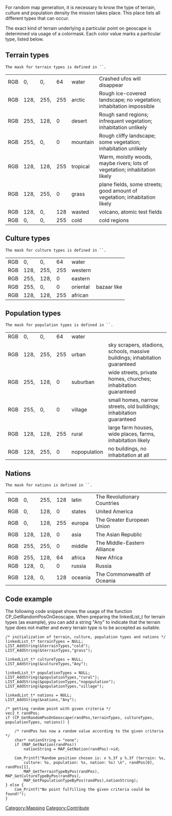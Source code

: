 For random map generation, it is necessary to know the type of terrain,
culture and population density the mission takes place. This place lists
all different types that can occur.

The exact kind of terrain underlying a particular point on geoscape is
determined via usage of a colormask. Each color value marks a particular
type, listed below.

## Terrain types

`The mask for terrain types is defined in ``.`

|     |      |      |     |          |                                                                            |
|-----|------|------|-----|----------|----------------------------------------------------------------------------|
| RGB | 0,   | 0,   | 64  | water    | Crashed ufos will disappear                                                |
| RGB | 128, | 255, | 255 | arctic   | Rough ice-covered landscape; no vegetation; inhabitation impossible        |
| RGB | 255, | 128, | 0   | desert   | Rough sand regions; infrequent vegetation; inhabitation unlikely           |
| RGB | 255, | 0,   | 0   | mountain | Rough cliffy landscape; some vegetation; inhabitation unlikely             |
| RGB | 128, | 128, | 255 | tropical | Warm, moistly woods, maybe rivers; lots of vegetation; inhabitation likely |
| RGB | 128, | 255, | 0   | grass    | plane fields, some streets; good amount of vegetation; inhabitation likely |
| RGB | 128, | 0,   | 128 | wasted   | volcano, atomic test fields                                                |
| RGB | 0,   | 0,   | 255 | cold     | cold regions                                                               |

## Culture types

`The mask for culture types is defined in ``.`

|     |      |      |     |          |             |
|-----|------|------|-----|----------|-------------|
| RGB | 0,   | 0,   | 64  | water    |             |
| RGB | 128, | 255, | 255 | western  |             |
| RGB | 255, | 128, | 0   | eastern  |             |
| RGB | 255, | 0,   | 0   | oriental | bazaar like |
| RGB | 128, | 128, | 255 | african  |             |

## Population types

`The mask for population types is defined in ``.`

|     |      |      |     |              |                                                                             |
|-----|------|------|-----|--------------|-----------------------------------------------------------------------------|
| RGB | 0,   | 0,   | 64  | water        |                                                                             |
| RGB | 128, | 255, | 255 | urban        | sky scrapers, stadions, schools, massive buildings; inhabitation guaranteed |
| RGB | 255, | 128, | 0   | suburban     | wide streets, private homes, churches; inhabitation guaranteed              |
| RGB | 255, | 0,   | 0   | village      | small homes, narrow streets, old buildings; inhabitation guaranteed         |
| RGB | 128, | 128, | 255 | rural        | large farm houses, wide places, farms, inhabitation likely                  |
| RGB | 128, | 255, | 0   | nopopulation | no buildings, no inhabitation at all                                        |

## Nations

`The mask for nations is defined in ``.`

|     |      |      |     |         |                             |
|-----|------|------|-----|---------|-----------------------------|
| RGB | 0,   | 255, | 128 | latin   | The Revolutionary Countries |
| RGB | 0,   | 128, | 0   | states  | United America              |
| RGB | 0,   | 128, | 255 | europa  | The Greater European Union  |
| RGB | 128, | 128, | 0   | asia    | The Asian Republic          |
| RGB | 255, | 255, | 0   | middle  | The Middle-Eastern Alliance |
| RGB | 255, | 128, | 64  | africa  | New Africa                  |
| RGB | 128, | 0,   | 0   | russia  | Russia                      |
| RGB | 128, | 0,   | 128 | oceania | The Commonwealth of Oceania |

## Code example

The following code snippet shows the usage of the function
CP_GetRandomPosOnGeoscape. When preparing the linkedList_t for terrain
types (as example), you can add a string "Any" to indicate that the
terrain type does not matter and every terrain type is to be accepted as
suitable.

    /* initialization of terrain, culture, population types and nations */
    linkedList_t* terrainTypes = NULL;
    LIST_AddString(&terrainTypes,"cold");
    LIST_AddString(&terrainTypes,"grass");

    linkedList_t* cultureTypes = NULL;
    LIST_AddString(&cultureTypes,"Any");

    linkedList_t* populationTypes = NULL;
    LIST_AddString(&populationTypes,"rural");
    LIST_AddString(&populationTypes,"nopopulation");
    LIST_AddString(&populationTypes,"village");

    linkedList_t* nations = NULL;
    LIST_AddString(&nations,"Any");

    /* getting random point with given criteria */
    vec2_t randPos;
    if (CP_GetRandomPosOnGeoscape(randPos,terrainTypes, cultureTypes, populationTypes, nations)) {

        /* randPos has now a random value according to the given criteria */
        char* nationString = "none";
        if (MAP_GetNation(randPos))
            nationString = MAP_GetNation(randPos)->id;

        Com_Printf("Random position chosen is: x %.3f y %.3f (terrain: %s,
            culture: %s, population: %s, nation: %s) \n", randPos[0], randPos[1],
            MAP_GetTerrainTypeByPos(randPos), MAP_GetCultureTypeByPos(randPos),
            MAP_GetPopulationTypeByPos(randPos),nationString);
    } else {
        Com_Printf("No point fulfilling the given criteria could be found!");
    }

[Category:Mapping](Category:Mapping "wikilink")
[Category:Contribute](Category:Contribute "wikilink")